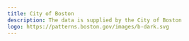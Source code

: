 ```yaml
---
title: City of Boston
description: The data is supplied by the City of Boston
logo: https://patterns.boston.gov/images/b-dark.svg
---
```

